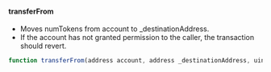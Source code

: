 #### transferFrom

- Moves numTokens from account to _destinationAddress.
- If the account has not granted permission to the caller, the transaction should revert.


``` js
function transferFrom(address account, address _destinationAddress, uint256 numTokens) public returns (bool success)
```
